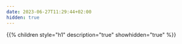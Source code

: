 ```yaml
---
date: 2023-06-27T11:29:44+02:00
hidden: true
---
```

{{% children style="h1" description="true" showhidden="true" %}}
